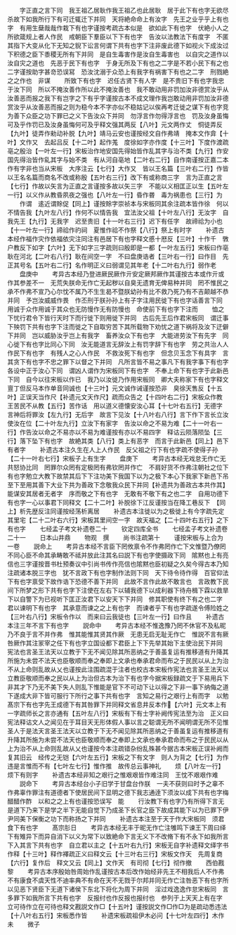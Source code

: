 <!-- { "loadSidebar": true } -->
　　字正直之言下同　我王祖乙居耿作我王祖乙也此居耿　居于此下有也字无欲尽杀故下如我所行下有可迁辄迁下并同　天将絶命命上有汝字　先王之业乎乎上有也字　有用生蘖哉哉作栽下有也字谨按考疏古本似是　欲如此下有也字　伏絶小人之所欲箴规上者人作民　戒朝臣下羣臣以下下有也字　告汝以法教法下有度字　不匿其指下大变从化下无知之貎下讼言何谓下共有也字下注非废此德下如视火下成汝过下积德之臣下黍稷无所有下并同　是自生毒害作是汝自生毒害也　以自灾之道作以汝自灾之道也　先恶于民下有也字　于身无所及下有也之二字是不若小民下有之也二字谨按助字甚竒恐误冩　恐汝沈溺于众恐上有我字有祸害下有也之二字　刑戮絶之之作也　非谋
　　所致下有也字　迟任古贤下有人字　是不贵旧下有也字我忠于汝下同　所以不掩汝善作所以此不掩汝善也　我不敢动用非罚加汝非德赏汝乎从汝善恶而报之我下有岂字之下有乎字谨按古本不成文理作我岂敢动用非罚加汝非德赏汝乎从汝善恶而报之则为稳今本不字亦似不稳姑记以俟再考迁徙之谋下有也字竞为善下众臣之功下罪已之义下告汝众下并同　勿浮言作勿得浮言也　罚及汝身虽悔可及乎作罚已及汝身虽悔何可及乎释文强其两反【八叶】元文两作丈　恫徒弄反【九叶】徒弄作勑动补脱【九叶】靖马云安也谨按经文自作弗靖　掩本文作弇【十叶】文作又　去起吕反【十二叶】起作羗　度徐如字亦作度【十三叶】下度作渡疏亳之殷治【一叶左一行】宋板治作地安国先得始皆作乱其字与治不类【九行】作安国先得治皆作乿其字与始不类　有从河自亳地【二叶右二行】自作南谨按正嘉二本作有字非也当从宋板　大序注云【七行】大作又　皆以王名篇【三叶右二行】作皆以王名名篇而商名不改或称殷【五叶右三行】改下有或称商三字　言为正直之言【七行】作故以矢言为正直之言谨按多故以矢三字　不能以义相匡正以生【五叶左一行】以义作从教昏夙夜之强也【八叶左一行】昏作昬　毒为祸患也【三行】为
　　作谓　逺近谓賖促【同上】谨按賖字崇祯本与宋板同其余注疏本皆作徐　何以不情告我【九叶左八行】作何不以情告我　宜法汝父祖【十叶左八行】无汝字　自我先王【九行】无我字　迟至贵旧【十一叶右三行】迟下有任字　故禘祫为小也【十一叶左一行】禘祫作礿祠　夏惟作祫不作祭【八行】祭上有时字
　　补遗古本经作福作灾作依福依灾注同注有邑居下有也字释文慼十厯反【三叶】十作千　斆户教反下如字【六叶】无下如字三字疏则曰殷即是一都【一叶左五行】宋板曰作亳　耿在河北【二叶右八行】耿在间空一字　不曰盘庚诰者【三叶右一行】曰作目　先正其号名【五叶右二行】名作明正义曰弱谓见其年老【十二叶右九行】弱作老
　　盘庚中
　　考异古本经乃登进厥民厥作亓安定厥邦厥作其谨按古本或作亓或作其参差不一　无荒失朕命无作亡无起秽以自臭无遗育无俾易种并同　罔不惟民之承不作弗不宣乃心尔忱不属乃不生生曷不暨朕幼孙有比不救乃死乃有不吉颠越不恭并同　予岂汝威威作畏　作丕刑于朕孙孙上有子字注用民徙下有也字话善言下同　用诚于众作用诚于其众也无防慢作无有防慢也　命使前下有也字下注而
　　恤之下忧行君令下皆行天时下而行徙下则用徙下并同　古后先王后作君宋板同　谓迁事下殃罚下共有也字下注而徙之下自取穷苦下其所载物下劝忧之道下祸将及汝下迂僻下并同　岂以威胁汝乎岂上有我字　畜养汝众下有也字　大能进劳汝下有先字　同心徙下有也字比同心下同　汝无能道言无辞汝上有罚字辞下有也字　劳之共治人人作民下有也字　有残人之心人作民　不救汝死下有也字　但念贝玉念下有具字　言其贪下有也字不忠之罪下以督之下并同　凡所言皆不易之事凡下有我字事下有也字各设中正于汝心下同　谓凶人谓作为宋板同下有也字　不奉上命下有也字于此新邑下同　自今以往宋板以作已　我乃以汝徙乃作用宋板同　卿大夫称家下有也字释文亶丁但反马本作单音同诚也【十三叶】元文诚作诫谨按恐非　臭徐天售反【十五叶】正误天当作尺【补遗元文天作尺】疏而众告之【十四叶右二行】宋板众作教　王苦民不从教【五行】苦作话　用以道义德懐安汝心耳【十七叶右五行】无德字　言神后将罪汝【左九行】无后字　故言下见汝【十八叶右八行】言下作下言长立汝使汝在位【二十叶左九行】立汝下有家字　告汝以命之不易为难【二十一叶右一行】作告汝以命之不易亦以不易为难谨按有亦以不易四字　释诂云陨落陨坠【三行】落下坠下有也字　故絶其类【八行】类上有恶字　而言于此新邑【同上】邑下有者字
　　补遗古本注久生在人上人作民　反父祖之行下有也字疏不使得子孙【二十一叶右七行】宋板子上有生字
　　盘庚下
　　考异古本经无戏怠无作亡无共怒协比同　罔罪尔众罔有定极罔有弗钦罔并作亡　不肩好货不作弗注朝社之位下有也字勉立大教下故禁其后下下注功美下我国下以为之极下本心下我家下新邑下吊至下至用其善下大业下共为善政下念敬我众民下并同【补遗共为善政古本共作其】　能谋安其居者无者字　序而敬之下有也字　无敢有不敬下有之也二字　自用功德下有也字一心以事君下同释文【二十二叶】补脱徐下江反谨按当在降工巷反下　【同上】析先歴反注同谨按经荡析离居
　　补遗古本注徙以为之极徙上有今字疏先定其里宅【二十二叶右六行】宋板其里间空一字　故天福之【二十四叶右五行】之下有也字
　　七经孟子考文补遗卷二十
　　钦定四库全书
　　七经孟子考文补遗卷二十一
　　日本山井鼎
　　物观　撰
　　尚书注疏第十
　　谨按宋板与上合为一卷
　　説命上
　　考异古本经不言臣下罔攸禀令不作弗罔作亡下文惟暨乃僚罔不同心臣不命其承畴敢不祗并放此注其名曰説下有也字使摄政下同　隂黙也上有亮信也三字谨按晋书杜预奏议中引尚书传作亮信也隂黙也臣初疑之久矣今得古本乃知注疏诸本脱三字也　犹不言政下有也字制作法则下同　天下待令待作得　百官仰法下有也字禀受下故作诰下恐德不善下并同　此故不言作此故不敢言也　言政教下民间下所梦之形下共有也字下注使在左右下以辅我德下以成利器下待舟楫下霖以救旱下以自警下为已视听下匡正汝君下以安天下下并同　修其职使有终下有之也二字　君以谏明下有也字　其承意而谏之之上有也字　而谏者乎下有也字疏遂令傅险姓之【三叶右八行】宋板令作以　而来曰云我徒也【三叶左一行】曰作且
　　补遗古本注三年不言下有也字
　　説命中
　　考异古本经不惟逸豫乃罔不休官不及私昵乃不良于言不并作弗　惟其能惟其贤其作厥　无患无启无耻无作亡　惟説不言有厥咎厥作其注冡宰之任下有也字立国设都下君臣上下下先举其始下主使治民下并同　宪法也言圣王法天以立教于下无不闻见除其所恶纳之于善虽复运有推移道有升降其所施为未尝不法天也臣敬顺而奉之奉即上文承也奉承君命而布之于民民以从上为治不从上命则乱故从乂也谨按此注围疏混于注者也校古本宋板作宪法也言圣王法天以立教臣敬顺而奉之民以从上为治但古本为治下有也字今据宋板録疏文于下易用兵下非其才下乃无不美下失人则乱下惟能是官下不可动下让以得之下非一事下纳侮之道下遂成大非下皆可服行下所行之事下共有也字　言知之易行之艰行上有而字　以勉髙宗下有也字先王成德下有其咎罪下并同释文省息井反本作【六叶】元文本上有一字疏师长之言亦通有【五叶左八行】宋板有下有士字补阙传宪法至为治　正义曰宪法释诂文人之闻见在于耳目天无形体假人事以言之聪谓无所不闻明谓无所不见惟圣人于是法天言圣王法天以立教于下无不闻见除其所恶纳之于善虽复运有推移道有升降其所施为未尝不法天也臣敬顺而奉之奉即上文承也奉承君命而布之于民民以从上为治不从上命则乱故从乂也谨按今本注疏错杂纷乱殊甚今据古本宋板正误补阙而复其旧云　经传之无铠【六叶左五行】宋板之下有文字　则人为背之【七行】为作违是言惟而不有【七叶左七行】惟作推　故传总云事神礼
　　烦【八叶左一行】烦下有则字
　　补遗古本经非知之艰行之惟艰艰皆作难注同　王忱不艰艰作难
　　説命下
　　考异古本经台小子旧学于甘盘台作朕　一夫不获则曰时予之辜不作弗辜作罪注有道德者下使居民间下显明之德下我志通逹下须汝以成下共有也字梅醋醋作酢　以和之之上有也谨按恐误写　能
　　行汝教下有也字乃有所得下言无是道下乃来下是学之半下无能自觉下乃成圣下长官之臣下故成其能下以为已罪下伊尹同美下保衡之功下而称扬之下并同
　　补遗古本注至于天于作大宋板同　须君食下有也字
　　髙宗肜日
　　考异古本经无丰于昵无作亡注雊鸣下谏王下周曰绎下有雉异下而异自消下以义为常下以致絶命下言无义下不改脩下有不永下如我所言下入其言下共有也字　自立君以主之【十五叶右九行】宋板无自字补遗释文绎字书作释【十三叶】释作襗疏正义曰释文云【十三叶右三行】宋板文作天　先周复商【六行】复作后　释文又云【同上】文作天　有司彻【七行】彻作撤
　　西伯戡黎
　　考异古本序殷始咎周始作乱谨按古本后改作始经非先王不相我后人不作弗不有康食不虞天性不迪率典不有命在天不无戮于尔邦并同无作亡注咎恶下有也字所以见恶下贤臣下无道下诸侯下东北下将化为周下并同　淫过戏逸逸作怠宋板同　言多罪下如我所言下共有也字　反报纣也作反报也报纣也　参列于上天天上有在字　立可待作立在可待也释文戡説文作□【十五叶】谨按説文作□作□为是疏动悉违法【十八叶右五行】宋板悉作皆
　　补遗宋板疏祖伊木必问【十七叶左四行】木作未
　　微子

